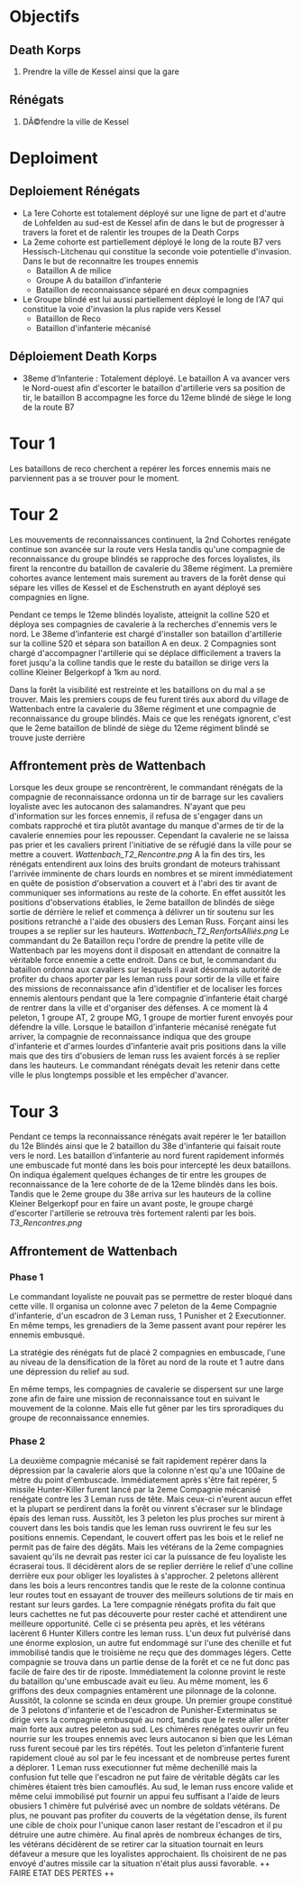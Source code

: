 # Objectifs
## Death Korps
1) Prendre la ville de Kessel ainsi que la gare
## Rénégats
1) DÃ©fendre la ville de Kessel

# Deploiment

## Deploiement Rénégats
- La 1ere Cohorte est totalement déployé sur une ligne de part et d'autre de Lohfelden au sud-est de Kessel afin de dans le but de progresser à travers la foret et de ralentir les troupes de la Death Corps
- La 2eme cohorte est partiellement déployé le long de la route B7 vers Hessisch-Litchenau qui constitue la seconde voie potentielle d'invasion. Dans le but de reconnaitre les troupes ennemis
  - Bataillon A de milice
  - Groupe A du bataillon d'infanterie
  - Bataillon de reconnaissance séparé en deux compagnies
- Le Groupe blindé est lui aussi partiellement déployé le long de l'A7 qui constitue la voie d'invasion la plus rapide vers Kessel
  - Bataillon de Reco
  - Bataillon d'infanterie mécanisé

## Déploiement Death Korps
- 38eme d'Infanterie : Totalement déployé. Le bataillon A va avancer vers le Nord-ouest afin d'escorter le bataillon d'artillerie vers sa position de tir, le bataillon B accompagne les force du 12eme blindé de siège le long de la route B7

# Tour 1
Les bataillons de reco cherchent a repérer les forces ennemis mais ne parviennent pas a se trouver pour le moment.

# Tour 2
Les mouvements de reconnaissances continuent, la 2nd Cohortes renégate continue son avancée sur la route vers Hesla tandis qu'une compagnie de reconnaissance du groupe blindés se rapproche des forces loyalistes, ils firent la rencontre du bataillon de cavalerie du 38eme régiment.
La première cohortes avance lentement mais surement au travers de la forêt dense qui sépare les villes de Kessel et de Eschenstruth en ayant déployé ses compagnies en ligne.

Pendant ce temps le 12eme blindés loyaliste, atteignit la colline 520 et déploya ses compagnies de cavalerie à la recherches d'ennemis vers le nord.
Le 38eme d'infanterie est chargé d'installer son bataillon d'artillerie sur la colline 520 et sépara son bataillon A en deux. 2 Compagnies sont chargé d'accompagner l'artillerie qui se déplace difficilement a travers la foret jusqu'a la colline tandis que le reste du bataillon se dirige vers la colline Kleiner Belgerkopf à 1km au nord.

Dans la forêt la visibilité est restreinte et les bataillons on du mal a se trouver. Mais les premiers coups de feu furent tirés aux abord du village de Wattenbach entre la cavalerie du 38eme régiment et une compagnie de reconnaissance du groupe blindés. Mais ce que les renégats ignorent, c'est que le 2eme bataillon de blindé de siège du 12eme régiment blindé se trouve juste derrière

## Affrontement près de Wattenbach
Lorsque les deux groupe se rencontrèrent, le commandant rénégats de la compagnie de reconnaissance ordonna un tir de barrage sur les cavaliers loyaliste avec les autocanon des salamandres. N'ayant que peu d'information sur les forces ennemis, il refusa de s'engager dans un combats rapproché et tira plutôt avantage du manque d'armes de tir de la cavalerie ennemies pour les repousser.
Cependant la cavalerie ne se laissa pas prier et les cavaliers prirent l'initiative de se réfugié dans la ville pour se mettre a couvert.
_Wattenbach_T2_Rencontre.png_
A la fin des tirs, les rénégats entendirent aux loins des bruits grondant de moteurs trahissant l'arrivée imminente de chars lourds en nombres et se mirent immédiatement en quête de posistion d'observation a couvert et à l'abri des tir avant de communiquer ses informations au reste de la cohorte.
En effet aussitôt les positions d'observations établies, le 2eme bataillon de blindés de siège sortie de dérrière le relief et commença à délivrer un tir soutenu sur les positions retranché a l'aide des obusiers des Leman Russ. Forçant ainsi les troupes a se replier sur les hauteurs.
_Wattenbach_T2_RenfortsAlliés.png_
Le commandant du 2e Bataillon reçu l'ordre de prendre la petite ville de Wattenbach par les moyens dont il disposait en attendant de connaitre la véritable force ennemie a cette endroit. Dans ce but, le commandant du bataillon ordonna aux cavaliers sur lesquels il avait désormais autorité de profiter du chaos aporter par les leman russ pour sortir de la ville et faire des missions de reconnaissance afin d'identifier et de localiser les forces ennemis alentours pendant que la 1ere compagnie d'infanterie était chargé de rentrer dans la ville et d'organiser des défenses.
A ce moment là 4 peleton, 1 groupe AT, 2 groupe MG, 1 groupe de mortier furent envoyés pour défendre la ville. Lorsque le bataillon d'infanterie mécanisé renégate fut arriver, la compagnie de reconnaissance indiqua que des groupe d'infanterie et d'armes lourdes d'infanterie avait pris positions dans la ville mais que des tirs d'obusiers de leman russ les avaient forcés à se replier dans les hauteurs. Le commandant rénégats devait les retenir dans cette ville le plus longtemps possible et les empêcher d'avancer.

# Tour 3
Pendant ce temps la reconnaissance rénégats avait repérer le 1er bataillon du 12e Blindés ainsi que le 2 bataillon du 38e d'infanterie qui faisait route vers le nord. Les bataillon d'infanterie au nord furent rapidement informés une embuscade fut monté dans les bois pour intercepté les deux bataillons.
On indiqua également quelques échanges de tir entre les groupes de reconnaissance de la 1ere cohorte de de la 12eme blindés dans les bois.
Tandis que le 2eme groupe du 38e arriva sur les hauteurs de la colline Kleiner Belgerkopf pour en faire un avant poste, le groupe chargé d'escorter l'artillerie se retrouva très fortement ralenti par les bois.
_T3_Rencontres.png_

## Affrontement de Wattenbach
### Phase 1
Le commandant loyaliste ne pouvait pas se permettre de rester bloqué dans cette ville. Il organisa un colonne avec 7 peleton de la 4eme Compagnie d'infanterie, d'un escadron de 3 Leman russ, 1 Punisher et 2 Executionner. En même temps, les grenadiers de la 3eme passent avant pour repérer les ennemis embusqué. 

La stratégie des rénégats fut de placé 2 compagnies en embuscade, l'une au niveau de la densification de la fôret au nord de la route et 1 autre dans une dépression du relief au sud. 

En même temps, les compagnies de cavalerie se dispersent sur une large zone afin de faire une mission de reconnaissance tout en suivant le mouvement de la colonne. Mais elle fut gêner par les tirs sproradiques du groupe de reconnaissance ennemies. 
### Phase 2
La deuxième compagnie mécanisé se fait rapidement repérer dans la dépression par la cavalerie alors que la colonne n'est qu'a une 100aine de mètre du point d'embuscade.
Immédiatement après s'être fait repérer, 5 missile Hunter-Killer furent lancé par la 2eme Compagnie mécanisé renégate contre les 3 Leman russ de tête. Mais ceux-ci n'eurent aucun effet et la plupart se perdirent dans la forêt ou vinrent s'écraser sur le blindage épais des leman russ.
Aussitôt, les 3 peleton les plus proches sur mirent à couvert dans les bois tandis que les leman russ ouvrirent le feu sur les positions ennemis. Cependant, le couvert offert pas les bois et le relief ne permit pas de faire des dégâts. Mais les vétérans de la 2eme compagnies savaient qu'ils ne devrait pas rester ici car la puissance de feu loyaliste les écraserai tous. Il décidèrent alors de se replier derrière le relief d'une colline derrière eux pour obliger les loyalistes à s'approcher. 
2 peletons allèrent dans les bois a leurs rencontres tandis que le reste de la colonne continua leur routes tout en essayant de trouver des meilleurs solutions de tir mais en restant sur leurs gardes.
La 1ere compagnie rénégats profita du fait que leurs cachettes ne fut pas découverte pour rester caché et attendirent une meilleure opportunité. Celle ci se présenta peu après, et les vétérans lacèrent 6 Hunter Killers contre les leman russ. L'un deux fut pulvérisé dans une énorme explosion, un autre fut endommagé sur l'une des chenille et fut immobilisé tandis que le troisième ne reçu que des dommages légers. Cette compagnie se trouva dans un partie dense de la forêt et ce ne fut donc pas facile de faire des tir de riposte. Immédiatement la colonne provint le reste du bataillon qu'une embuscade avait eu lieu. Au même moment, les 6 griffons des deux compagnies entamèrent une pilonnage de la colonne.
Aussitôt, la colonne se scinda en deux groupe. Un premier groupe constitué de 3 pelotons d'infanterie et de l'escadron de Punisher-Exterminatus se dirige vers la compagnie embusqué au nord, tandis que le reste aller prêter main forte aux autres peleton au sud. Les chimères renégates ouvrir un feu nourrie sur les troupes ennemis avec leurs autocanon si bien que les Léman russ furent secoué par les tirs répétés. Tout les peleton d'infanterie furent rapidement cloué au sol par le feu incessant et de nombreuse pertes furent a déplorer. 1 Leman russ executionner fut même dechenillé mais la confusion fut telle que l'escadron ne put faire de véritable dégâts car les chimères étaient très bien camouflés. 
Au sud, le leman russ encore valide et même celui immobilisé put fournir un appui feu suffisant a l'aide de leurs obusiers 1 chimère fut pulvérisé avec un nombre de soldats vétérans. De plus, ne pouvant pas profiter du couverts de la végétation dense, ils furent une cible de choix pour l'unique canon laser restant de l'escadron et il pu détruire une autre chimère. Au final après de nombreux échanges de tirs, les vétérans décidèrent de se retirer car la situation tournait en leurs défaveur a mesure que les loyalistes approchaient. Ils choisirent de ne pas envoyé d'autres missile car la situation n'était plus aussi favorable.
++ FAIRE ETAT DES PERTES ++